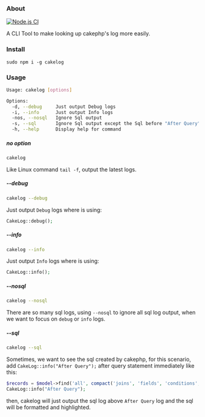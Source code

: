 ### About

[![Node.js CI](https://github.com/CYDASCOM/cakelog/actions/workflows/test.yml/badge.svg?branch=main)](https://github.com/CYDASCOM/cakelog/actions/workflows/test.yml)

A CLI Tool to make looking up cakephp's log more easily.

### Install

```
sudo npm i -g cakelog
```

### Usage

```sh
Usage: cakelog [options]

Options:
  -d, --debug     Just output Debug logs
  -i, --info      Just output Info logs
  -nos, --nosql   Ignore Sql output
  -s, --sql       Ignore Sql output except the Sql before "After Query"
  -h, --help      Display help for command
```

##### no option

```sh
cakelog
```

Like Linux command `tail -f`, output the latest logs.

##### --debug

```sh
cakelog --debug
```

Just output `Debug` logs where is using:

```php
CakeLog::debug();
```

##### --info

```sh
cakelog --info
```

Just output `Info` logs where is using:

```php
CakeLog::info();
```

##### --nosql

```sh
cakelog --nosql
```

There are so many sql logs, using `--nosql` to ignore all sql log output, when we want to focus on `debug` or `info` logs.

##### --sql

```sh
cakelog --sql
```

Sometimes, we want to see the sql created by cakephp, for this scenario, add `CakeLog::info("After Query");` after query statement immediately like this:

```php
$records = $model->find('all', compact('joins', 'fields', 'conditions', 'order', 'limit', 'offset'));
CakeLog::info("After Query");
```

then, cakelog will just output the sql log above `After Query` log and the sql will be formatted and highlighted.
